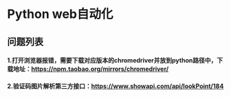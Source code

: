 # Python web自动化

## 问题列表  
#### 1.打开浏览器报错，需要下载对应版本的chromedriver并放到python路径中，下载地址：https://npm.taobao.org/mirrors/chromedriver/  
#### 2.验证码图片解析第三方接口：https://www.showapi.com/api/lookPoint/184  